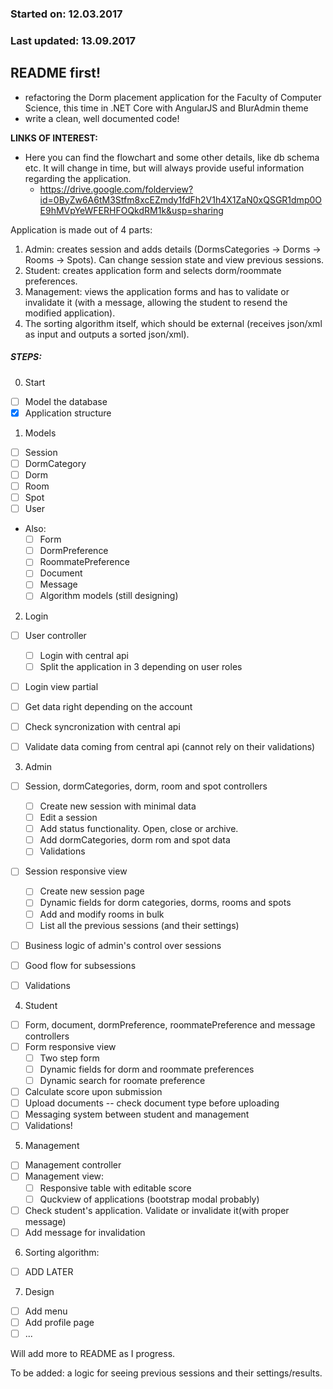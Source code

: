 ### Started on: 12.03.2017
### Last updated: 13.09.2017
## README first!
- refactoring the Dorm placement application for the Faculty of Computer Science, this time in .NET Core with AngularJS and BlurAdmin theme
- write a clean, well documented code!

**LINKS OF INTEREST:**
  - Here you can find the flowchart and some other details, like db schema etc. It will change in time, but will always provide useful information regarding the application.
    - https://drive.google.com/folderview?id=0ByZw6A6tM3Stfm8xcEZmdy1fdFh2V1h4X1ZaN0xQSGR1dmp0OE9hMVpYeWFERHFOQkdRM1k&usp=sharing


Application is made out of 4 parts:
  1. Admin: creates session and adds details (DormsCategories -> Dorms -> Rooms -> Spots). Can change session state and view previous sessions.
  2. Student: creates application form and selects dorm/roommate preferences.
  3. Management: views the application forms and has to validate or invalidate it (with a message, allowing the student to resend the modified application).
  4. The sorting algorithm itself, which should be external (receives json/xml as input and outputs a sorted json/xml).

##### STEPS:
0. Start
  - [ ] Model the database
  - [X] Application structure 

1. Models 
  - [ ] Session
  - [ ] DormCategory
  - [ ] Dorm
  - [ ] Room
  - [ ] Spot
  - [ ] User

  * Also:
    - [ ] Form
    - [ ] DormPreference
    - [ ] RoommatePreference
    - [ ] Document
    - [ ] Message
    - [ ] Algorithm models (still designing)

2. Login
  - [ ] User controller
      - [ ] Login with central api
      - [ ] Split the application in 3 depending on user roles
  - [ ] Login view partial
  - [ ] Get data right depending on the account
  - [ ] Check syncronization with central api
  - [ ] Validate data coming from central api (cannot rely on their validations)


3. Admin
  - [ ] Session, dormCategories, dorm, room and spot controllers
    - [ ] Create new session with minimal data
    - [ ] Edit a session
    - [ ] Add status functionality. Open, close or archive. 
    - [ ] Add dormCategories, dorm rom and spot data
    - [ ] Validations
  - [ ] Session responsive view
    - [ ] Create new session page
    - [ ] Dynamic fields for dorm categories, dorms, rooms and spots
    - [ ] Add and modify rooms in bulk
    - [ ] List all the previous sessions (and their settings)
  - [ ] Business logic of admin's control over sessions
  - [ ] Good flow for subsessions 
  - [ ] Validations


4. Student
  - [ ] Form, document, dormPreference, roommatePreference and message controllers
  - [ ] Form responsive view
    - [ ] Two step form
    - [ ] Dynamic fields for dorm and roommate preferences
    - [ ] Dynamic search for roomate preference
  - [ ] Calculate score upon submission
  - [ ] Upload documents -- check document type before uploading
  - [ ] Messaging system between student and management
  - [ ] Validations!

5. Management
  - [ ] Management controller
  - [ ] Management view:
    - [ ] Responsive table with editable score 
    - [ ] Quckview of applications (bootstrap modal probably)
  - [ ] Check student's application. Validate or invalidate it(with proper message)
  - [ ] Add message for invalidation

6. Sorting algorithm:
  - [ ] ADD LATER

7. Design
  - [ ] Add menu
  - [ ] Add profile page
  - [ ] ...

Will add more to README as I progress.

To be added: a logic for seeing previous sessions and their settings/results.